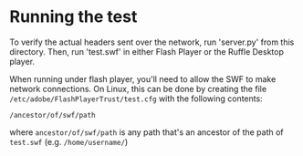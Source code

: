 # Running the test

To verify the actual headers sent over the network, run 'server.py'
from this directory. Then, run 'test.swf' in either Flash Player
or the Ruffle Desktop player.

When running under flash player, you'll need to allow the SWF to
make network connections. On Linux, this can be done by creating
the file `/etc/adobe/FlashPlayerTrust/test.cfg` with the following contents:

```
/ancestor/of/swf/path
```

where `ancestor/of/swf/path` is any path that's an ancestor of the path of `test.swf`
(e.g. `/home/username/`)
